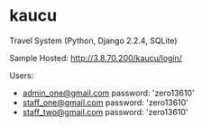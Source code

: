# kaucu 

Travel System (Python, Django 2.2.4, SQLite)

Sample Hosted: http://3.8.70.200/kaucu/login/

Users:
- admin_one@gmail.com password: 'zero13610'
- staff_one@gmail.com password: 'zero13610'
- staff_two@gmail.com password: 'zero13610'
